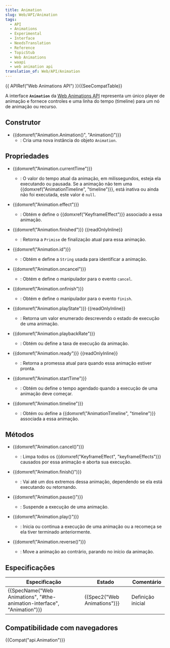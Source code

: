 ```yaml
---
title: Animation
slug: Web/API/Animation
tags:
  - API
  - Animations
  - Experimental
  - Interface
  - NeedsTranslation
  - Reference
  - TopicStub
  - Web Animations
  - waapi
  - web animation api
translation_of: Web/API/Animation
---
```

{{ APIRef("Web Animations API") }}{{SeeCompatTable}}

A interface **`Animation`** da [Web Animations API](/pt-BR/docs/Web/API/Web_Animations_API) representa um único player de animação e fornece controles e uma linha do tempo (timeline) para um nó de animação ou recurso.

## Construtor

- {{domxref("Animation.Animation()", "Animation()")}}
  - : Cria uma nova instância do objeto `Animation`.

## Propriedades

- {{domxref("Animation.currentTime")}}
  - : O valor do tempo atual da animação, em milissegundos, esteja ela executando ou pausada. Se a animação não tem uma {{domxref("AnimationTimeline", "timeline")}}, está inativa ou ainda não foi executada, este valor é `null`.


- {{domxref("Animation.effect")}}
  - : Obtém e define o {{domxref("KeyframeEffect")}} associado a essa animação.
- {{domxref("Animation.finished")}} {{readOnlyInline}}
  - : Retorna a `Primise` de finalização atual para essa animação.


- {{domxref("Animation.id")}}
  - : Obtém e define a `String` usada para identificar a animação.
- {{domxref("Animation.oncancel")}}
  - : Obtém e define o manipulador para o evento `cancel`.
- {{domxref("Animation.onfinish")}}
  - : Obtém e define o manipulador para o evento `finish`.
- {{domxref("Animation.playState")}} {{readOnlyInline}}
  - : Retorna um valor enumerado descrevendo o estado de execução de uma animação.


- {{domxref("Animation.playbackRate")}}
  - : Obtém ou define a taxa de execução da animação.


- {{domxref("Animation.ready")}} {{readOnlyInline}}
  - : Retorna a promessa atual para quando essa animação estiver pronta.


- {{domxref("Animation.startTime")}}
  - : Obtém ou define o tempo agendado quando a execução de uma animação deve começar.


- {{domxref("Animation.timeline")}}
  - : Obtém ou define a {{domxref("AnimationTimeline", "timeline")}} associada a essa animação.

## Métodos

- {{domxref("Animation.cancel()")}}
  - : Limpa todos os {{domxref("KeyframeEffect", "keyframeEffects")}} causados por essa animação e aborta sua execução.


- {{domxref("Animation.finish()")}}
  - : Vai até um dos extremos dessa animação, dependendo se ela está executando ou retornando.


- {{domxref("Animation.pause()")}}
  - : Suspende a execução de uma animação.


- {{domxref("Animation.play()")}}
  - : Inicia ou continua a execução de uma animação ou a recomeça se ela tiver terminado anteriormente.


- {{domxref("Animation.reverse()")}}
  - : Move a animação ao contrário, parando no início da animação.

## Especificações

| Especificação                                                                                    | Estado                               | Comentário        |
| ------------------------------------------------------------------------------------------------ | ------------------------------------ | ----------------- |
| {{SpecName("Web Animations", "#the-animation-interface", "Animation")}} | {{Spec2("Web Animations")}} | Definição inicial |

## Compatibilidade com navegadores

{{Compat("api.Animation")}}
